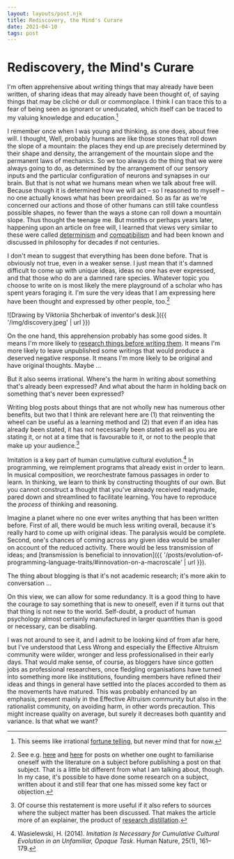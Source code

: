```yaml
---
layout: layouts/post.njk
title: Rediscovery, the Mind's Curare
date: 2021-04-10
tags: post
---
```


# Rediscovery, the Mind's Curare

I'm often apprehensive about writing things that may already have been written, of sharing ideas that may already have been thought of, of saying things that may be cliché or dull or commonplace. I think I can trace this to a fear of being seen as ignorant or uneducated, which itself can be traced to my valuing knowledge and education.[^1]

I remember once when I was young and thinking, as one does, about free will. I thought, Well, probably humans are like those stones that roll down the slope of a mountain: the places they end up are precisely determined by their shape and density, the arrangement of the mountain slope and the permanent laws of mechanics. So we too always do the thing that we were always going to do, as determined by the arrangement of our sensory inputs and the particular configuration of neurons and synapses in our brain. But that is not what we humans mean when we talk about free will. Because though it is determined how we will act – so I reasoned to myself – no one actually knows what has been preordained. So as far as we're concerned our actions and those of other humans can still take countless possible shapes, no fewer than the ways a stone can roll down a mountain slope. Thus thought the teenage me. But months or perhaps years later, happening upon an article on free will, I learned that views very similar to these were called [determinism](https://plato.stanford.edu/entries/determinism-causal/) and [compatibilism](https://plato.stanford.edu/entries/compatibilism/) and had been known and discussed in philosophy for decades if not centuries.

I don't mean to suggest that everything has been done before. That is obviously not true, even in a weaker sense. I just mean that it's damned difficult to come up with unique ideas, ideas no one has ever expressed, and that those who do are a damned rare species. Whatever topic you choose to write on is most likely the mere playground of a scholar who has spent years foraging it. I'm sure the very ideas that I am expressing here have been thought and expressed by other people, too.[^2]

![Drawing by Viktoriia Shcherbak of inventor's desk.]({{ '/img/discovery.jpeg' | url }})

On the one hand, this apprehension probably has some good sides. It means I'm more likely to [research things before writing them](https://www.lesswrong.com/posts/64FdKLwmea8MCLWkE/the-neglected-virtue-of-scholarship). It means I'm more likely to leave unpublished some writings that would produce a deserved negative response. It means I'm more likely to be original and have original thoughts. Maybe ...

But it also seems irrational. Where's the harm in writing about something that's already been expressed? And what about the harm in holding back on something that's never been expressed?

Writing blog posts about things that are not wholly new has numerous other benefits, but two that I think are relevant here are (1) that reinventing the wheel can be useful as a learning method and (2) that even if an idea has already been stated, it has not necessarily been stated as well as you are stating it, or not at a time that is favourable to it, or not to the people that make up your audience.[^3]

Imitation is a key part of human cumulative cultural evolution.[^4] In programming, we reimplement programs that already exist in order to learn. In musical composition, we reorchestrate famous passages in order to learn. In thinking, we learn to think by constructing thoughts of our own. But you cannot construct a thought that you've already received readymade, pared down and streamlined to facilitate learning. You have to reproduce the _process_ of thinking and reasoning.

Imagine a planet where no one ever writes anything that has been written before. First of all, there would be much less writing overall, because it's really hard to come up with original ideas. The paralysis would be complete. Second, one's chances of coming across any given idea would be smaller on account of the reduced activity. There would be less transmission of ideas; and [transmission is beneficial to innovation]({{ '/posts/evolution-of-programming-language-traits/#innovation-on-a-macroscale' | url }}).

The thing about blogging is that it's not academic research; it's more akin to conversation ...

On this view, we can allow for some redundancy. It is a good thing to have the courage to say something that is new to oneself, even if it turns out that that thing is not new to the world. Self-doubt, a product of human psychology almost certainly manufactured in larger quantities than is good or necessary, can be disabling.

I was not around to see it, and I admit to be looking kind of from afar here, but I've understood that Less Wrong and especially the Effective Altruism community were wilder, wronger and less professionalised in their early days. That would make sense, of course, as bloggers have since gotten jobs as professional researchers, once fledgling organisations have turned into something more like institutions, founding members have refined their ideas and things in general have settled into the places accorded to them as the movements have matured. This was probably enhanced by an emphasis, present mainly in the Effective Altruism community but also in the rationalist community, on avoiding harm, in other words precaution. This might increase quality on average, but surely it decreases both quantity and variance. Is that what we want?

[^1]: This seems like irrational [fortune telling](https://thinkingbugs.com/fortune-telling), but never mind that for now.
[^2]: See e.g. [here](https://www.lesswrong.com/posts/64FdKLwmea8MCLWkE/the-neglected-virtue-of-scholarship) and [here](https://forum.effectivealtruism.org/posts/mG6mckPHAisEbtKv5/should-you-familiarize-yourself-with-the-literature-before) for posts on whether one ought to familiarise oneself with the literature on a subject before publishing a post on that subject. That is a little bit different from what I am talking about, though. In my case, it's possible to have done some research on a subject, written about it and still fear that one has missed some key fact or objection.
[^3]: Of course this restatement is more useful if it also refers to sources where the subject matter has been discussed. That makes the article more of an explainer, the product of [research distillation](https://distill.pub/2017/research-debt/).
[^4]: Wasielewski, H. (2014). _Imitation Is Necessary for Cumulative Cultural Evolution in an Unfamiliar, Opaque Task_. Human Nature, 25(1), 161–179.
